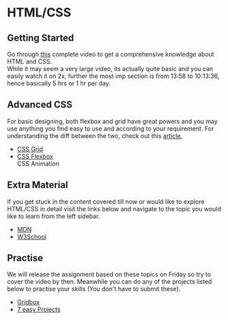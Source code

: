 # HTML/CSS
<h2> Getting Started</h2>
  Go through <a href="https://www.youtube.com/watch?v=mU6anWqZJcc">this</a> complete video to get a comprehensive knowledge about HTML and CSS.<br>
  While it may seem a very large video, its actually quite basic and you can easily watch it on 2x, further the most imp section is from 13:58 to 10:13:36, hence basically 5 hrs or 1 hr per day.
  <br>
<h2> Advanced CSS</h2>
For basic designing, both flexbox and grid have great powers and you may use anything you find easy to use and according to your requirement. For understanding the diff between the two, check out this <a href="https://www.webdesignerdepot.com/2018/09/grid-vs-flexbox-which-should-you-choose/">article.</a><br>
<ul>
  <li><a href="https://www.youtube.com/playlist?list=PL4cUxeGkcC9itC4TxYMzFCfveyutyPOCY">CSS Grid</a> </li>
  <li><a href="https://www.youtube.com/playlist?list=PL4cUxeGkcC9i3FXJSUfmsNOx8E7u6UuhG">CSS Flexbox</a> </li>
  <li<a href="https://www.youtube.com/playlist?list=PL4cUxeGkcC9iGYgmEd2dm3zAKzyCGDtM5">CSS Animation</a></li>
</ul>
<h2> Extra Material</h2>
  If you get stuck in the content covered till now or would like to explore HTML/CSS in detail visit the links below and navigate to the topic you would like to learn from the left sidebar.
  <ul>
    <li><a href="https://developer.mozilla.org/en-US/docs/Learn/HTML/Introduction_to_HTML/Getting_started">MDN</a></li>
    <li><a href="https://www.w3schools.com">W3School</a></li>
  </ul>
<h2> Practise</h2>
  We will release the assignment based on these topics on Friday so try to cover the video by then. Meanwhile you can do any of the projects listed below to practise your skills (You don't have to submit these).<br>
  <ul>
  <li><a href="https://www.youtube.com/watch?v=-qOe8lBAChE&list=PLillGF-RfqbZTASqIqdvm1R5mLrQq79CU&index=14&t=64s">Gridbox</a></li>
  <li><a href ="https://medium.com/@avicndugu/projects-to-practice-html-css-skills-for-beginners-8b9ed67a7dd1">7 easy Projects</a></li>
  
